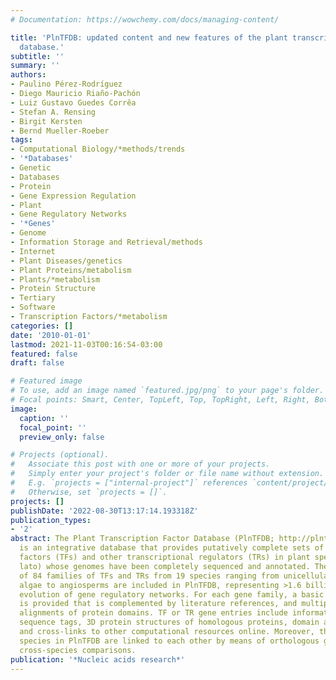```yaml
---
# Documentation: https://wowchemy.com/docs/managing-content/

title: 'PlnTFDB: updated content and new features of the plant transcription factor
  database.'
subtitle: ''
summary: ''
authors:
- Paulino Pérez-Rodríguez
- Diego Mauricio Riaño-Pachón
- Luiz Gustavo Guedes Corrêa
- Stefan A. Rensing
- Birgit Kersten
- Bernd Mueller-Roeber
tags:
- Computational Biology/*methods/trends
- '*Databases'
- Genetic
- Databases
- Protein
- Gene Expression Regulation
- Plant
- Gene Regulatory Networks
- '*Genes'
- Genome
- Information Storage and Retrieval/methods
- Internet
- Plant Diseases/genetics
- Plant Proteins/metabolism
- Plants/*metabolism
- Protein Structure
- Tertiary
- Software
- Transcription Factors/*metabolism
categories: []
date: '2010-01-01'
lastmod: 2021-11-03T00:16:54-03:00
featured: false
draft: false

# Featured image
# To use, add an image named `featured.jpg/png` to your page's folder.
# Focal points: Smart, Center, TopLeft, Top, TopRight, Left, Right, BottomLeft, Bottom, BottomRight.
image:
  caption: ''
  focal_point: ''
  preview_only: false

# Projects (optional).
#   Associate this post with one or more of your projects.
#   Simply enter your project's folder or file name without extension.
#   E.g. `projects = ["internal-project"]` references `content/project/deep-learning/index.md`.
#   Otherwise, set `projects = []`.
projects: []
publishDate: '2022-08-30T13:17:14.193318Z'
publication_types:
- '2'
abstract: The Plant Transcription Factor Database (PlnTFDB; http://plntfdb.bio.uni-potsdam.de/v3.0/)
  is an integrative database that provides putatively complete sets of transcription
  factors (TFs) and other transcriptional regulators (TRs) in plant species (sensu
  lato) whose genomes have been completely sequenced and annotated. The complete sets
  of 84 families of TFs and TRs from 19 species ranging from unicellular red and green
  algae to angiosperms are included in PlnTFDB, representing >1.6 billion years of
  evolution of gene regulatory networks. For each gene family, a basic description
  is provided that is complemented by literature references, and multiple sequence
  alignments of protein domains. TF or TR gene entries include information of expressed
  sequence tags, 3D protein structures of homologous proteins, domain architecture
  and cross-links to other computational resources online. Moreover, the different
  species in PlnTFDB are linked to each other by means of orthologous genes facilitating
  cross-species comparisons.
publication: '*Nucleic acids research*'
---
```

